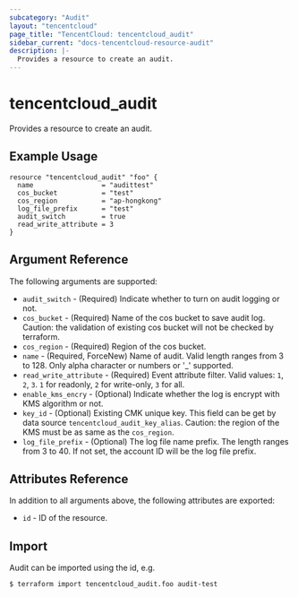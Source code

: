 ```yaml
---
subcategory: "Audit"
layout: "tencentcloud"
page_title: "TencentCloud: tencentcloud_audit"
sidebar_current: "docs-tencentcloud-resource-audit"
description: |-
  Provides a resource to create an audit.
---
```


# tencentcloud_audit

Provides a resource to create an audit.

## Example Usage

```hcl
resource "tencentcloud_audit" "foo" {
  name                 = "audittest"
  cos_bucket           = "test"
  cos_region           = "ap-hongkong"
  log_file_prefix      = "test"
  audit_switch         = true
  read_write_attribute = 3
}
```

## Argument Reference

The following arguments are supported:

* `audit_switch` - (Required) Indicate whether to turn on audit logging or not.
* `cos_bucket` - (Required) Name of the cos bucket to save audit log. Caution: the validation of existing cos bucket will not be checked by terraform.
* `cos_region` - (Required) Region of the cos bucket.
* `name` - (Required, ForceNew) Name of audit. Valid length ranges from 3 to 128. Only alpha character or numbers or '_' supported.
* `read_write_attribute` - (Required) Event attribute filter. Valid values: `1`, `2`, `3`. `1` for readonly, `2` for write-only, `3` for all.
* `enable_kms_encry` - (Optional) Indicate whether the log is encrypt with KMS algorithm or not.
* `key_id` - (Optional) Existing CMK unique key. This field can be get by data source `tencentcloud_audit_key_alias`. Caution: the region of the KMS must be as same as the `cos_region`.
* `log_file_prefix` - (Optional) The log file name prefix. The length ranges from 3 to 40. If not set, the account ID will be the log file prefix.

## Attributes Reference

In addition to all arguments above, the following attributes are exported:

* `id` - ID of the resource.



## Import

Audit can be imported using the id, e.g.

```
$ terraform import tencentcloud_audit.foo audit-test
```

